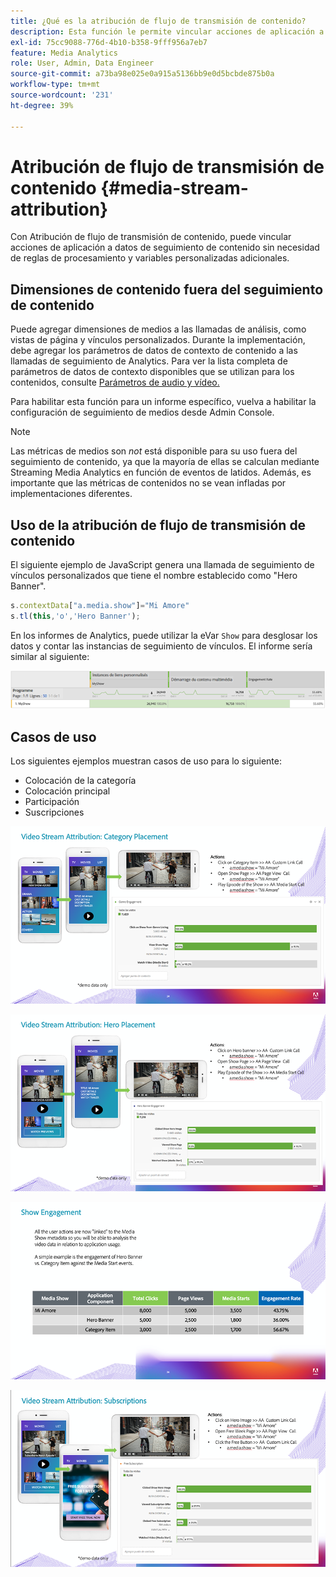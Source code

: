 ```yaml
---
title: ¿Qué es la atribución de flujo de transmisión de contenido?
description: Esta función le permite vincular acciones de aplicación a datos de seguimiento de medios sin necesidad de reglas de procesamiento ni variables personalizadas adicionales.
exl-id: 75cc9088-776d-4b10-b358-9fff956a7eb7
feature: Media Analytics
role: User, Admin, Data Engineer
source-git-commit: a73ba98e025e0a915a5136bb9e0d5bcbde875b0a
workflow-type: tm+mt
source-wordcount: '231'
ht-degree: 39%

---
```


# Atribución de flujo de transmisión de contenido {#media-stream-attribution}

Con Atribución de flujo de transmisión de contenido, puede vincular acciones de aplicación a datos de seguimiento de contenido sin necesidad de reglas de procesamiento y variables personalizadas adicionales.

## Dimensiones de contenido fuera del seguimiento de contenido

Puede agregar dimensiones de medios a las llamadas de análisis, como vistas de página y vínculos personalizados. Durante la implementación, debe agregar los parámetros de datos de contexto de contenido a las llamadas de seguimiento de Analytics. Para ver la lista completa de parámetros de datos de contexto disponibles que se utilizan para los contenidos, consulte [Parámetros de audio y vídeo.](/help/implementation/variables/audio-video-parameters.md)

Para habilitar esta función para un informe específico, vuelva a habilitar la configuración de seguimiento de medios desde Admin Console.

>[!NOTE]
>
>Las métricas de medios son _not_ está disponible para su uso fuera del seguimiento de contenido, ya que la mayoría de ellas se calculan mediante Streaming Media Analytics en función de eventos de latidos. Además, es importante que las métricas de contenidos no se vean infladas por implementaciones diferentes.

## Uso de la atribución de flujo de transmisión de contenido

El siguiente ejemplo de JavaScript genera una llamada de seguimiento de vínculos personalizados que tiene el nombre establecido como &quot;Hero Banner&quot;.

```javascript
s.contextData["a.media.show"]="Mi Amore"
s.tl(this,'o','Hero Banner');
```

En los informes de Analytics, puede utilizar la eVar `Show` para desglosar los datos y contar las instancias de seguimiento de vínculos. El informe sería similar al siguiente:

![](/assets/myShow-rpt-1.png)

## Casos de uso

Los siguientes ejemplos muestran casos de uso para lo siguiente:

* Colocación de la categoría
* Colocación principal
* Participación
* Suscripciones

![](/assets/vid-stream-attr-category.png)

![](/assets/vid-stream-attr-hero.png)

![](/assets/show-engagement.png)

![](/assets/vid-stream-attr-subs.png)
